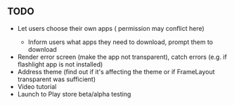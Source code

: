 ## TODO
- Let users choose their own apps (<queries> permission may conflict here)
    - Inform users what apps they need to download, prompt them to download
- Render error screen (make the app not transparent), catch errors (e.g. if flashlight app is not installed)
- Address theme (find out if it's affecting the theme or if FrameLayout transparent was sufficient)
- Video tutorial
- Launch to Play store beta/alpha testing
